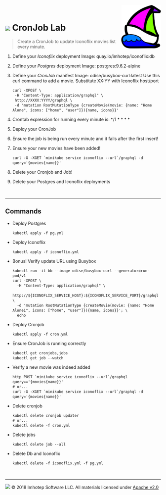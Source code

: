 <img src="../assets/k8sland.png" align="right" width="128" height="auto"/>

<br/>

# <img src="../assets/lab.png" width="32" height="auto"/> CronJob Lab

> Create a CronJob to update Iconoflix movies list every minute.

1. Define your *Iconoflix* deployment
   Image: quay.io/imhotep/iconoflix:db
2. Define your *Postgres* deployment
   Image: postgres:9.6.2-alpine
3. Define your *CronJob* manifest
   Image: odise/busybox-curl:latest
   Use this curl command to add a movie. Substitute XX:YY with Iconoflix host/port

   ```shell
   curl -XPOST \
    -H "Content-Type: application/graphql" \
    http://XXXX:YYYY/graphql \
    -d 'mutation RootMutationType {createMovie(movie: {name: "Home Alone", icons: ["home", "user"]}){name, icons}}'
   ```

4. Crontab expression for running every minute is: */1 * * * *
5. Deploy your CronJob
6. Ensure the job is being run every minute and it fails after the first insert!
7. Ensure your new movies have been added!

   ```shell
   curl -G -XGET `minikube service iconoflix --url`/graphql -d query='{movies{name}}'
    ```

8. Delete your Cronjob and Job!
9. Delete your Postgres and Iconoflix deployments


<br/>

---
## Commands

- Deploy Postgres

  ```shell
  kubectl apply -f pg.yml
  ```

- Deploy Iconoflix

  ```shell
  kubectl apply -f iconoflix.yml
  ```

- Bonus! Verify update URL using Busybox

  ```shell
  kubectl run -it bb --image odise/busybox-curl --generator=run-pod/v1
  curl -XPOST \
    -H "Content-Type: application/graphql" \
    http://${ICONOFLIX_SERVICE_HOST}:${ICONOFLIX_SERVICE_PORT}/graphql \
    -d 'mutation RootMutationType {createMovie(movie: {name: "Home Alone1", icons: ["home", "user"]}){name, icons}}'; \
    echo
  ```

- Deploy Cronjob

  ```shell
  kubectl apply -f cron.yml
  ```

- Ensure CronJob is running correctly

  ```shell
  kubectl get cronjobs,jobs
  kubectl get job --watch
  ```

- Verify a new movie was indeed added

  ```shell
  http POST `minikube service iconoflix --url`/graphql query=='{movies{name}}'
  # or...
  curl -G -XGET `minikube service iconoflix --url`/graphql -d query='{movies{name}}'
  ```

- Delete cronjob

  ```shell
  kubectl delete cronjob updater
  # or...
  kubectl delete -f cron.yml
  ```

- Delete jobs

  ```shell
  kubectl delete job --all
  ```

- Delete Db and Iconoflix

  ```shell
  kubectl delete -f iconoflix.yml -f pg.yml
  ```

<br/>

---
<img src="../assets/imhotep_logo.png" width="32" height="auto"/> © 2018 Imhotep Software LLC.
All materials licensed under [Apache v2.0](http://www.apache.org/licenses/LICENSE-2.0)